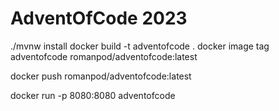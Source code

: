 # AdventOfCode 2023

./mvnw install
docker build -t adventofcode .
docker image tag adventofcode romanpod/adventofcode:latest

docker push romanpod/adventofcode:latest  


docker run -p 8080:8080 adventofcode  